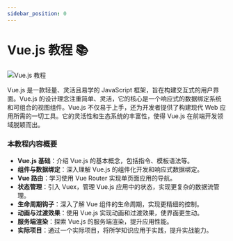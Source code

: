 ```yaml
---
sidebar_position: 0
---
```


# Vue.js 教程 📚

![Vue.js 教程](https://static.getiot.tech/cover-vue-tutorial.webp#center)

Vue.js 是一款轻量、灵活且易学的 JavaScript 框架，旨在构建交互式的用户界面。Vue.js 的设计理念注重简单、灵活，它的核心是一个响应式的数据绑定系统和可组合的视图组件。Vue.js 不仅易于上手，还为开发者提供了构建现代 Web 应用所需的一切工具。它的灵活性和生态系统的丰富性，使得 Vue.js 在前端开发领域脱颖而出。

### 本教程内容概要

- **Vue.js 基础**：介绍 Vue.js 的基本概念，包括指令、模板语法等。
- **组件与数据绑定**：深入理解 Vue.js 的组件化开发和响应式数据绑定。
- **Vue 路由**：学习使用 Vue Router 实现单页面应用的导航。
- **状态管理**：引入 Vuex，管理 Vue.js 应用中的状态，实现更复杂的数据流管理。
- **生命周期钩子**：深入了解 Vue 组件的生命周期，实现更精细的控制。
- **动画与过渡效果**：使用 Vue.js 实现动画和过渡效果，使界面更生动。
- **服务端渲染**：探索 Vue.js 的服务端渲染，提升应用性能。
- **实际项目**：通过一个实际项目，将所学知识应用于实践，提升实战能力。
